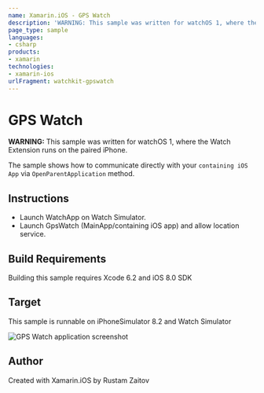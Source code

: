 ```yaml
---
name: Xamarin.iOS - GPS Watch
description: 'WARNING: This sample was written for watchOS 1, where the Watch Extension runs on the paired iPhone. The sample shows how to communicate directly...'
page_type: sample
languages:
- csharp
products:
- xamarin
technologies:
- xamarin-ios
urlFragment: watchkit-gpswatch
---
```

# GPS Watch

**WARNING:** This sample was written for watchOS 1, where the Watch Extension runs on the paired iPhone. 

The sample shows how to communicate directly with your `containing iOS App` via `OpenParentApplication` method.

## Instructions

* Launch WatchApp on Watch Simulator.
* Launch GpsWatch (MainApp/containing iOS app) and allow location service.

## Build Requirements

Building this sample requires Xcode 6.2 and iOS 8.0 SDK

## Target
This sample is runnable on iPhoneSimulator 8.2 and Watch Simulator

![GPS Watch application screenshot](Screenshots/0.png "GPS Watch application screenshot")

## Author

Created with Xamarin.iOS by Rustam Zaitov
